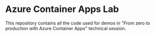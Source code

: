 # Azure Container Apps Lab

This repository contains all the code used for demos in "From zero to production with Azure Container Apps" technical session.
